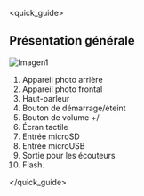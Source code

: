 <quick_guide>
##  Présentation générale

![Imagen1](http://static.energysistem.com/images/manuals/42238/55d31624c5499.jpg)

1.	Appareil photo arrière
2.	Appareil photo frontal
3.	Haut-parleur
4.	Bouton de démarrage/éteint
5.	Bouton de volume +/-
6.	Écran tactile
7.	Entrée microSD
8.	Entrée microUSB
9.	Sortie pour les écouteurs
10.	Flash.


</quick_guide>
